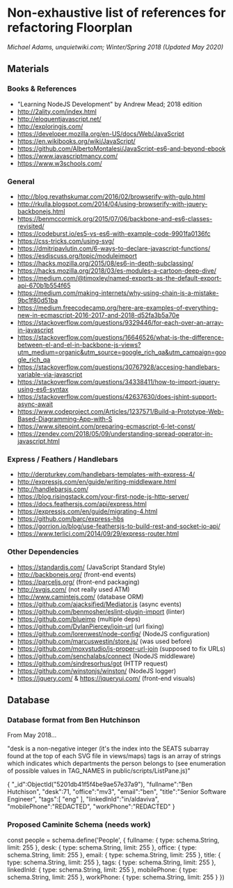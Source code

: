 Non-exhaustive list of references for refactoring Floorplan
=========

*Michael Adams, unquietwiki.com; Winter/Spring 2018 (Updated May 2020)*

## Materials

### Books & References

- "Learning NodeJS Development" by Andrew Mead; 2018 edition
- http://2ality.com/index.html
- http://eloquentjavascript.net/
- http://exploringjs.com/
- https://developer.mozilla.org/en-US/docs/Web/JavaScript
- https://en.wikibooks.org/wiki/JavaScript/
- https://github.com/AlbertoMontalesi/JavaScript-es6-and-beyond-ebook
- https://www.javascriptmancy.com/
- https://www.w3schools.com/

### General

- http://blog.revathskumar.com/2016/02/browserify-with-gulp.html
- http://rkulla.blogspot.com/2014/04/using-browserify-with-jquery-backbonejs.html
- https://benmccormick.org/2015/07/06/backbone-and-es6-classes-revisited/
- https://codeburst.io/es5-vs-es6-with-example-code-9901fa0136fc
- https://css-tricks.com/using-svg/
- https://dmitripavlutin.com/6-ways-to-declare-javascript-functions/
- https://esdiscuss.org/topic/moduleimport
- https://hacks.mozilla.org/2015/08/es6-in-depth-subclassing/
- https://hacks.mozilla.org/2018/03/es-modules-a-cartoon-deep-dive/
- https://medium.com/@timoxley/named-exports-as-the-default-export-api-670b1b554f65
- https://medium.com/making-internets/why-using-chain-is-a-mistake-9bc1f80d51ba
- https://medium.freecodecamp.org/here-are-examples-of-everything-new-in-ecmascript-2016-2017-and-2018-d52fa3b5a70e
- https://stackoverflow.com/questions/9329446/for-each-over-an-array-in-javascript
- https://stackoverflow.com/questions/16646526/what-is-the-difference-between-el-and-el-in-backbone-js-views?utm_medium=organic&utm_source=google_rich_qa&utm_campaign=google_rich_qa
- https://stackoverflow.com/questions/30767928/accesing-handlebars-variable-via-javascript
- https://stackoverflow.com/questions/34338411/how-to-import-jquery-using-es6-syntax
- https://stackoverflow.com/questions/42637630/does-jshint-support-async-await
- https://www.codeproject.com/Articles/1237571/Build-a-Prototype-Web-Based-Diagramming-App-with-S
- https://www.sitepoint.com/preparing-ecmascript-6-let-const/
- https://zendev.com/2018/05/09/understanding-spread-operator-in-javascript.html

### Express / Feathers / Handlebars

- http://derpturkey.com/handlebars-templates-with-express-4/
- http://expressjs.com/en/guide/writing-middleware.html
- http://handlebarsjs.com/
- https://blog.risingstack.com/your-first-node-js-http-server/
- https://docs.feathersjs.com/api/express.html
- https://expressjs.com/en/guide/migrating-4.html
- https://github.com/barc/express-hbs
- https://gorrion.io/blog/use-feathersjs-to-build-rest-and-socket-io-api/
- https://www.terlici.com/2014/09/29/express-router.html

### Other Dependencies

- https://standardjs.com/ (JavaScript Standard Style)
- http://backbonejs.org/ (front-end events)
- https://parceljs.org/ (front-end packaging)
- http://svgjs.com/ (not really used ATM)
- http://www.camintejs.com/ (database ORM)
- https://github.com/ajacksified/Mediator.js (async events)
- https://github.com/benmosher/eslint-plugin-import (linter)
- https://github.com/blueimp (multiple deps)
- https://github.com/DylanPiercey/join-url (url fixing)
- https://github.com/lorenwest/node-config/ (NodeJS configuration)
- https://github.com/marcuswestin/store.js/ (was used before)
- https://github.com/moxystudio/js-proper-url-join (supposed to fix URLs)
- https://github.com/senchalabs/connect (NodeJS middleware)
- https://github.com/sindresorhus/got (HTTP request)
- https://github.com/winstonjs/winston/ (NodeJS logger)
- https://jquery.com/ & https://jqueryui.com/ (front-end visuals)

## Database

### Database format from Ben Hutchinson

From May 2018...

"desk is a non-negative integer (it's the index into the SEATS subarray found at the top of each SVG file in views/maps)
tags is an array of strings which indicates which departments the person belongs to (see enumeration of possible values in TAG_NAMES in public/scripts/ListPane.js)"

{
   "_id":ObjectId("5201db41f5f4be9ae57e37a9"),
   "fullname":"Ben Hutchison",
   "desk":71,
   "office":"mv3",
   "email":"ben",
   "title":"Senior Software Engineer",
   "tags":[
      "eng"
   ],
   "linkedInId":"in/aldaviva",
   "mobilePhone":"REDACTED",
   "workPhone":"REDACTED"
}

### Proposed Caminite Schema (needs work)

const people = schema.define('People', {
  fullname: { type: schema.String, limit: 255 },
  desk: { type: schema.String, limit: 255 },
  office: { type: schema.String, limit: 255 },
  email: { type: schema.String, limit: 255 },
  title: { type: schema.String, limit: 255 },
  tags: { type: schema.String, limit: 255 },
  linkedInId: { type: schema.String, limit: 255 },
  mobilePhone: { type: schema.String, limit: 255 },
  workPhone: { type: schema.String, limit: 255 }
})
